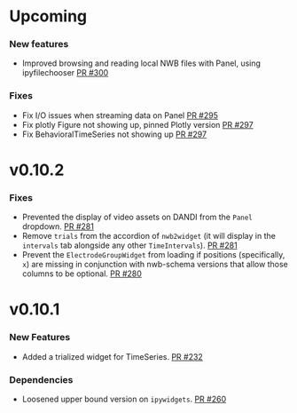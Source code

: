 # Upcoming

### New features
* Improved browsing and reading local NWB files with Panel, using ipyfilechooser [PR #300](https://github.com/NeurodataWithoutBorders/nwbwidgets/pull/300)

### Fixes
* Fix I/O issues when streaming data on Panel [PR #295](https://github.com/NeurodataWithoutBorders/nwbwidgets/pull/295)
* Fix plotly Figure not showing up, pinned Plotly version [PR #297](https://github.com/NeurodataWithoutBorders/nwbwidgets/pull/297)
* Fix BehavioralTimeSeries not showing up [PR #297](https://github.com/NeurodataWithoutBorders/nwbwidgets/pull/297)


# v0.10.2

### Fixes
* Prevented the display of video assets on DANDI from the `Panel` dropdown. [PR #281](https://github.com/NeurodataWithoutBorders/nwbwidgets/pull/281)
* Remove `trials` from the accordion of `nwb2widget` (it will display in the `intervals` tab alongside any other `TimeIntervals`). [PR #281](https://github.com/NeurodataWithoutBorders/nwbwidgets/pull/281)
* Prevent the `ElectrodeGroupWidget` from loading if positions (specifically, `x`) are missing in conjunction with nwb-schema versions that allow those columns to be optional. [PR #280](https://github.com/NeurodataWithoutBorders/nwbwidgets/pull/280)



# v0.10.1

### New Features
* Added a trialized widget for TimeSeries. [PR #232](https://github.com/NeurodataWithoutBorders/nwbwidgets/pull/232)

### Dependencies
* Loosened upper bound version on `ipywidgets`. [PR #260](https://github.com/NeurodataWithoutBorders/nwbwidgets/pull/260)
